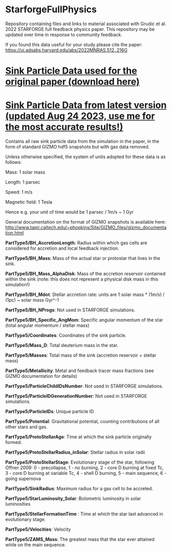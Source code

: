 # StarforgeFullPhysics
Repository containing files and links to material associated with Grudic et al. 2022 STARFORGE full feedback physics paper. This repository may be updated over time in response to community feedback.

If you found this data useful for your study please cite the paper: https://ui.adsabs.harvard.edu/abs/2022MNRAS.512..216G
# [Sink Particle Data used for the original paper (download here)](http://www.starforge.space/data/stars_M2e4_fullphysics.tar.gz)

# [Sink Particle Data from latest version (updated Aug 24 2023, use me for the most accurate results!)](https://data.obs.carnegiescience.edu/starforge/M2e4_R10_B0.01_v1.2_star_data.tar.gz)

Contains all raw sink particle data from the simulation in the paper, in the form of standard GIZMO hdf5 snapshots but with gas data removed. 

Unless otherwise specified, the system of units adopted for these data is as follows:

Mass: 1 solar mass

Length: 1 parsec

Speed: 1 m/s

Magnetic field: 1 Tesla

Hence e.g. your unit of time would be 1 parsec / 1m/s ~ 1 Gyr

General documentation on the format of GIZMO snapshots is available here: http://www.tapir.caltech.edu/~phopkins/Site/GIZMO_files/gizmo_documentation.html

**PartType5/BH_AccretionLength**: Radius within which gas cells are considered for accretion and local feedback injection.

**PartType5/BH_Mass**: Mass of the actual star or protostar that lives in the sink.

**PartType5/BH_Mass_AlphaDisk**: Mass of the accretion reservoir contained within the sink (note: this does not represent a physical disk mass in this simulation!)

**PartType5/BH_Mdot**: Stellar accretion rate: units are 1 solar mass * (1m/s) / (1pc) ~ solar mass Gyr^-1

**PartType5/BH_NProgs**: Not used in STARFORGE simulations.

**PartType5/BH_Specific_AngMom**: Specific angular momentum of the star (total angular momentum / stellar mass)

**PartType5/Coordinates**: Coordinates of the sink particle.

**PartType5/Mass_D**: Total deuterium mass in the star.

**PartType5/Masses**: Total mass of the sink (accretion reservoir + stellar mass)

**PartType5/Metallicity**: Metal and feedback tracer mass fractions (see GIZMO documentation for details)

**PartType5/ParticleChildIDsNumber**: Not used in STARFORGE simulations.

**PartType5/ParticleIDGenerationNumber**: Not used in STARFORGE simulations.

**PartType5/ParticleIDs**: Unique particle ID

**PartType5/Potential**: Gravitational potential, counting contributions of all other stars and gas.

**PartType5/ProtoStellarAge**: Time at which the sink particle originally formed.

**PartType5/ProtoStellarRadius_inSolar**: Stellar radius in solar radii

**PartType5/ProtoStellarStage**: Evolutionary stage of the star, following Offner 2009: 0 - precollapse, 1 - no burning, 2 - core D burning at fixed Tc, 3 - core D burning at variable Tc, 4 - shell D burning, 5 - main sequence, 6 - going supernova

**PartType5/SinkRadius**: Maximum radius for a gas cell to be accreted.

**PartType5/StarLuminosity_Solar**: Bolometric luminosity in solar luminosities

**PartType5/StellarFormationTime** : Time at which the star last advanced in evolutionary stage.

**PartType5/Velocities**: Velocity

**PartType5/ZAMS_Mass**: The greatest mass that the star ever attained while on the main sequence.
